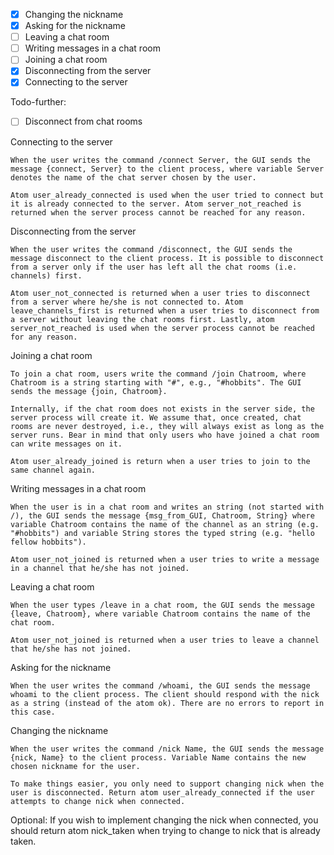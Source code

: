 - [X] Changing the nickname
- [X] Asking for the nickname
- [ ] Leaving a chat room
- [ ] Writing messages in a chat room
- [ ] Joining a chat room
- [X] Disconnecting from the server
- [X] Connecting to the server

Todo-further:
- [ ] Disconnect from chat rooms


Connecting to the server

    When the user writes the command /connect Server, the GUI sends the message {connect, Server} to the client process, where variable Server denotes the name of the chat server chosen by the user.

    Atom user_already_connected is used when the user tried to connect but it is already connected to the server. Atom server_not_reached is returned when the server process cannot be reached for any reason.

Disconnecting from the server

    When the user writes the command /disconnect, the GUI sends the message disconnect to the client process. It is possible to disconnect from a server only if the user has left all the chat rooms (i.e. channels) first.

    Atom user_not_connected is returned when a user tries to disconnect from a server where he/she is not connected to. Atom leave_channels_first is returned when a user tries to disconnect from a server without leaving the chat rooms first. Lastly, atom server_not_reached is used when the server process cannot be reached for any reason.

Joining a chat room

    To join a chat room, users write the command /join Chatroom, where Chatroom is a string starting with "#", e.g., "#hobbits". The GUI sends the message {join, Chatroom}.

    Internally, if the chat room does not exists in the server side, the server process will create it. We assume that, once created, chat rooms are never destroyed, i.e., they will always exist as long as the server runs. Bear in mind that only users who have joined a chat room can write messages on it.

    Atom user_already_joined is return when a user tries to join to the same channel again.

Writing messages in a chat room

    When the user is in a chat room and writes an string (not started with /), the GUI sends the message {msg_from_GUI, Chatroom, String} where variable Chatroom contains the name of the channel as an string (e.g. "#hobbits") and variable String stores the typed string (e.g. "hello fellow hobbits").

    Atom user_not_joined is returned when a user tries to write a message in a channel that he/she has not joined.

Leaving a chat room

    When the user types /leave in a chat room, the GUI sends the message {leave, Chatroom}, where variable Chatroom contains the name of the chat room.

    Atom user_not_joined is returned when a user tries to leave a channel that he/she has not joined.

Asking for the nickname

    When the user writes the command /whoami, the GUI sends the message whoami to the client process. The client should respond with the nick as a string (instead of the atom ok). There are no errors to report in this case.

Changing the nickname

    When the user writes the command /nick Name, the GUI sends the message {nick, Name} to the client process. Variable Name contains the new chosen nickname for the user.

    To make things easier, you only need to support changing nick when the user is disconnected. Return atom user_already_connected if the user attempts to change nick when connected.

Optional: If you wish to implement changing the nick when connected, you should return atom nick_taken when trying to change to nick that is already taken.
